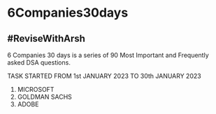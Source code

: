 # 6Companies30days
## #ReviseWithArsh

6 Companies 30 days is a series of 90 Most Important and Frequently asked DSA questions.

TASK STARTED FROM 1st JANUARY 2023 TO 30th JANUARY 2023

1. MICROSOFT
2. GOLDMAN SACHS
3. ADOBE
